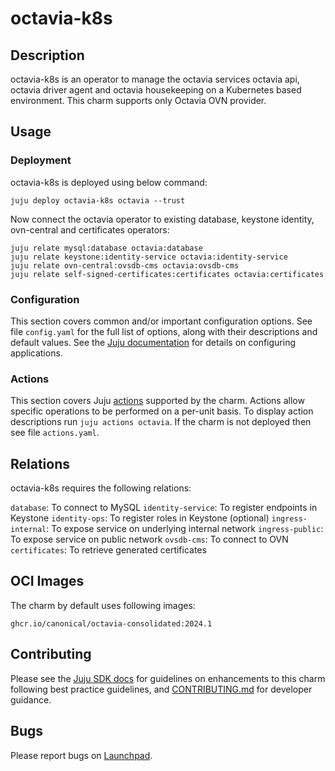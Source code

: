 # octavia-k8s

## Description

octavia-k8s is an operator to manage the octavia services octavia api,
octavia driver agent and octavia housekeeping on a Kubernetes based
environment. This charm supports only Octavia OVN provider.

## Usage

### Deployment

octavia-k8s is deployed using below command:

    juju deploy octavia-k8s octavia --trust

Now connect the octavia operator to existing database,
keystone identity, ovn-central and certificates operators:

    juju relate mysql:database octavia:database
    juju relate keystone:identity-service octavia:identity-service
    juju relate ovn-central:ovsdb-cms octavia:ovsdb-cms
    juju relate self-signed-certificates:certificates octavia:certificates

### Configuration

This section covers common and/or important configuration options. See file
`config.yaml` for the full list of options, along with their descriptions and
default values. See the [Juju documentation][juju-docs-config-apps] for details
on configuring applications.

### Actions

This section covers Juju [actions][juju-docs-actions] supported by the charm.
Actions allow specific operations to be performed on a per-unit basis. To
display action descriptions run `juju actions octavia`. If the charm is not
deployed then see file `actions.yaml`.

## Relations

octavia-k8s requires the following relations:

`database`: To connect to MySQL
`identity-service`: To register endpoints in Keystone
`identity-ops`: To register roles in Keystone (optional)
`ingress-internal`: To expose service on underlying internal network
`ingress-public`: To expose service on public network
`ovsdb-cms`: To connect to OVN
`certificates`: To retrieve generated certificates


## OCI Images

The charm by default uses following images:

    ghcr.io/canonical/octavia-consolidated:2024.1

## Contributing

Please see the [Juju SDK docs](https://juju.is/docs/sdk) for guidelines
on enhancements to this charm following best practice guidelines, and
[CONTRIBUTING.md](contributors-guide) for developer guidance.

## Bugs

Please report bugs on [Launchpad][lp-bugs-charm-octavia-k8s].

<!-- LINKS -->

[contributors-guide]: https://opendev.org/openstack/charm-octavia-k8s/src/branch/main/CONTRIBUTING.md
[juju-docs-actions]: https://jaas.ai/docs/actions
[juju-docs-config-apps]: https://juju.is/docs/configuring-applications
[lp-bugs-charm-octavia-k8s]: https://bugs.launchpad.net/charm-octavia-k8s/+filebug
